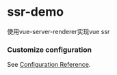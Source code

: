 # ssr-demo
使用vue-server-renderer实现vue ssr

### Customize configuration
See [Configuration Reference](https://cli.vuejs.org/config/).
